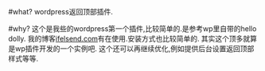 #what?
wordpress返回顶部插件.

#why?
这个是我些的wordpress第一个插件,比较简单的.是参考wp里自带的hello dolly.
我的博客[ifelsend.com](http://ifelsend.com/blog)有在使用.安装方式也比较简单的.
其实这个顶多就算是wp插件开发的一个实例吧.
这个还可以再继续优化,例如提供后台设置返回顶部样式等等.
